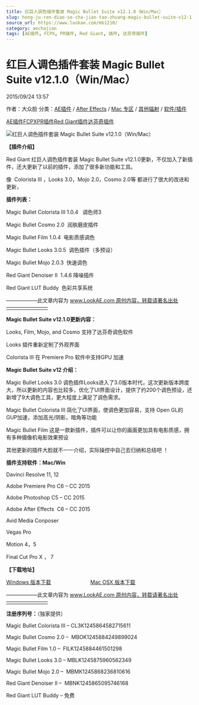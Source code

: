 ```yaml
---
title: 红巨人调色插件套装 Magic Bullet Suite v12.1.0（Win/Mac）
slug: hong-ju-ren-diao-se-cha-jian-tao-zhuang-magic-bullet-suite-v12-1-0-win-mac
source_url: https://www.lookae.com/mb1210/
category: aechajian
tags: [AE插件, FCPX, PR插件, Red Giant, 插件, 达芬奇插件]
---
```

# 红巨人调色插件套装 Magic Bullet Suite v12.1.0（Win/Mac）

2015/09/24 13:57

作者：大众脸
分类：[AE插件](https://www.lookae.com/after-effects/aechajian/) / [After Effects](https://www.lookae.com/after-effects/) / [Mac 专区](https://www.lookae.com/mac-osx/) / [其他辐射](https://www.lookae.com/others/) / [软件/插件](https://www.lookae.com/qitarjcj/)

[AE插件](https://www.lookae.com/tag/ae%e6%8f%92%e4%bb%b6/)[FCPX](https://www.lookae.com/tag/fcpx/)[PR插件](https://www.lookae.com/tag/pr%e6%8f%92%e4%bb%b6/)[Red Giant](https://www.lookae.com/tag/red-giant/)[插件](https://www.lookae.com/tag/%e6%8f%92%e4%bb%b6/)[达芬奇插件](https://www.lookae.com/tag/%e8%be%be%e8%8a%ac%e5%a5%87%e6%8f%92%e4%bb%b6/)

![红巨人调色插件套装 Magic Bullet Suite v12.1.0（Win/Mac）](https://www.lookae.com/wp-content/uploads/2015/02/MBS12.jpg "红巨人调色插件套装 Magic Bullet Suite v12.1.0（Win/Mac）-LookAE.com")

**【插件介绍】**

Red Giant 红巨人调色插件套装 Magic Bullet Suite v12.1.0更新，不仅加入了新插件，还大更新了以前的插件，添加了很多新功能和工具。

像  Colorista III ，Looks 3.0，Mojo 2.0，Cosmo 2.0等 都进行了很大的改进和更新，

**插件列表：**

Magic Bullet Colorista III 1.0.4   调色师3

Magic Bullet Cosmo 2.0  润肤磨皮插件

Magic Bullet Film 1.0.4  电影质感调色

Magic Bullet Looks 3.0.5  调色插件（多预设）

Magic Bullet Mojo 2.0.3  快速调色

Red Giant Denoiser II  1.4.6 降噪插件

Red Giant LUT Buddy  色彩共享系统

——————此文章内容为 www.LookAE.com 原创内容，转载请著名出处————————

**Magic Bullet Suite v12.1.0更新内容：**

Looks, Film, Mojo, and Cosmo 支持了达芬奇调色软件

Looks 插件重新定制了外观界面

Colorista III 在 Premiere Pro 软件中支持GPU 加速

**Magic Bullet Suite v12 介绍：**

Magic Bullet Looks 3.0 调色插件Looks进入了3.0版本时代，这次更新版本跨度大，所以更新的内容也比较多，优化了UI界面设计，提供了约200个调色预设，还新增了9大调色工具，更大程度上满足了调色需求。

Magic Bullet Colorista III 简化了UI界面，使调色更加容易，支持 Open GL的GUP加速，添加高光/阴影，暗角等功能

Magic Bullet Film 这是一款新插件，插件可以让你的画面更加具有电影质感，拥有多种摄像机电影效果预设

其他更新的插件大脸就不一一介绍，实际操控中自己去归纳和总结吧 ！

**插件支持软件：Mac/Win**

Davinci Resolve 11, 12

Adobe Premiere Pro C6 – CC 2015

Adobe Photoshop C5 – CC 2015

Adobe After Effects  C6 – CC 2015

Avid Media Conposer

Vegas Pro

Motion 4，5

Final Cut Pro X ， 7

**【下载地址】**

[Windows 版本下载](http://downloads.redgiant.com/redgiant/products/singlesuites/magicbullet/MBSuite_Win_Full.zip)                           [Mac OSX 版本下载](http://cdn.redgiant.com/redgiant/products/singlesuites/magicbullet/MBSuite_Mac_Full.zip)

——————此文章内容为 www.LookAE.com 原创内容，转载请著名出处————————

**注册序列号：**（独家提供）

Magic Bullet Colorista III – CL3K1245864582715611

Magic Bullet Cosmo 2.0 –  MBOK1245884249899024

Magic Bullet Film 1.0 –  FILK1245884461501298

Magic Bullet Looks 3.0 – MBLK1245875960562349

Magic Bullet Mojo 2.0 –  MBMK1245868236810616

Red Giant Denoiser II –  MBNK1245865095746168

Red Giant LUT Buddy – 免费
